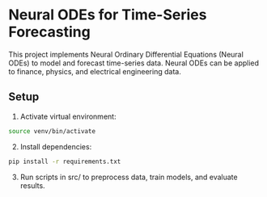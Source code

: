 # Neural ODEs for Time-Series Forecasting

This project implements Neural Ordinary Differential Equations (Neural ODEs) to model and forecast time-series data. Neural ODEs can be applied to finance, physics, and electrical engineering data.

## Setup

1. Activate virtual environment:
```bash
source venv/bin/activate
```
2. Install dependencies:
```bash
pip install -r requirements.txt
```
3. Run scripts in src/ to preprocess data, train models, and evaluate results.
